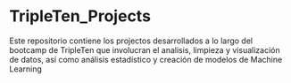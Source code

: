 # TripleTen_Projects
Este repositorio contiene los projectos desarrollados a lo largo del bootcamp de TripleTen que involucran el analisis, limpieza y visualización de datos, así como análisis estadístico y creación de modelos de Machine Learning
